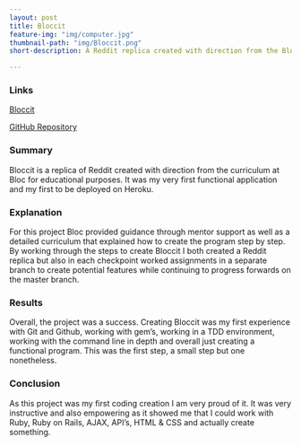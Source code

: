 ```yaml
---
layout: post
title: Bloccit
feature-img: "img/computer.jpg"
thumbnail-path: "img/Bloccit.png"
short-description: A Reddit replica created with direction from the Bloc curriculum.

---
```

### Links
<a href="https://immense-plains-18841.herokuapp.com/">Bloccit</a>

<a href="https://github.com/swentling87/Bloccit">GitHub Repository</a>

### Summary

Bloccit is a replica of Reddit created with direction from the curriculum at Bloc for educational purposes. It was my very first functional application and my first to be deployed on Heroku.

### Explanation

For this project Bloc provided guidance through mentor support as well as a detailed curriculum that explained how to create the program step by step. By working through the steps to create Bloccit I both created a Reddit replica but also in each checkpoint worked assignments in a separate branch to create potential features while continuing to progress forwards on the master branch.

### Results

Overall, the project was a success. Creating Bloccit was my first experience with Git and Github, working with gem’s, working in a TDD environment, working with the command line in depth and overall just creating a functional program. This was the first step, a small step but one nonetheless.

### Conclusion

As this project was my first coding creation I am very proud of it. It was very instructive and also empowering as it showed me that I could work with Ruby, Ruby on Rails, AJAX, API’s, HTML & CSS and actually create something.

